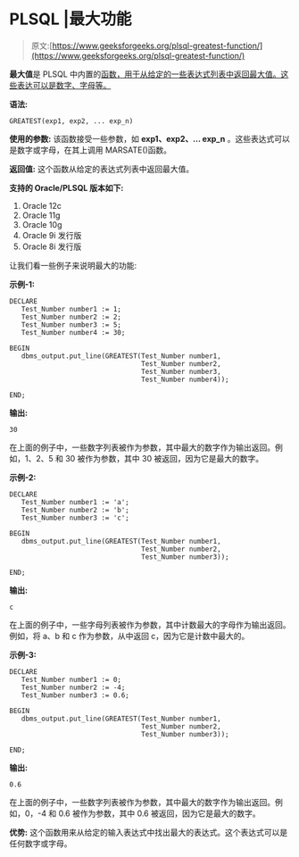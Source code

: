 # PLSQL |最大功能

> 原文:[https://www.geeksforgeeks.org/plsql-greatest-function/](https://www.geeksforgeeks.org/plsql-greatest-function/)

**最大值**是 PLSQL 中内置的[函数，用于从给定的一些表达式列表中返回最大值。这些表达可以是数字、字母等。](https://www.geeksforgeeks.org/functions-in-plsql/)

**语法:**

```
GREATEST(exp1, exp2, ... exp_n)
```

**使用的参数:**
该函数接受一些参数，如 **exp1、exp2、… exp_n** 。这些表达式可以是数字或字母，在其上调用 MARSATE()函数。

**返回值:**
这个函数从给定的表达式列表中返回最大值。

**支持的 Oracle/PLSQL 版本如下:**

1.  Oracle 12c
2.  Oracle 11g
3.  Oracle 10g
4.  Oracle 9i 发行版
5.  Oracle 8i 发行版

让我们看一些例子来说明最大的功能:

**示例-1:**

```
DECLARE 
   Test_Number number1 := 1;
   Test_Number number2 := 2;
   Test_Number number3 := 5;
   Test_Number number4 := 30;

BEGIN 
   dbms_output.put_line(GREATEST(Test_Number number1, 
                                 Test_Number number2, 
                                 Test_Number number3, 
                                 Test_Number number4)); 

END; 
```

**输出:**

```
30
```

在上面的例子中，一些数字列表被作为参数，其中最大的数字作为输出返回。例如，1、2、5 和 30 被作为参数，其中 30 被返回，因为它是最大的数字。

**示例-2:**

```
DECLARE 
   Test_Number number1 := 'a';
   Test_Number number2 := 'b';
   Test_Number number3 := 'c';

BEGIN 
   dbms_output.put_line(GREATEST(Test_Number number1, 
                                 Test_Number number2, 
                                 Test_Number number3)); 

END;
```

**输出:**

```
c
```

在上面的例子中，一些字母列表被作为参数，其中计数最大的字母作为输出返回。例如，将 a、b 和 c 作为参数，从中返回 c，因为它是计数中最大的。

**示例-3:**

```
DECLARE 
   Test_Number number1 := 0;
   Test_Number number2 := -4;
   Test_Number number3 := 0.6;

BEGIN 
   dbms_output.put_line(GREATEST(Test_Number number1, 
                                 Test_Number number2, 
                                 Test_Number number3)); 

END; 
```

**输出:**

```
0.6
```

在上面的例子中，一些数字列表被作为参数，其中最大的数字作为输出返回。例如，0，-4 和 0.6 被作为参数，其中 0.6 被返回，因为它是最大的数字。

**优势:**
这个函数用来从给定的输入表达式中找出最大的表达式。这个表达式可以是任何数字或字母。